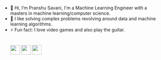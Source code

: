 - 👋 Hi, I’m Pranshu Savani, I'm a Machine Learning Engineer with a masters in machine learning/computer science.
- 👀 I like solving complex problems revolving around data and machine learning algorithms.
- ⚡ Fun fact: I love video games and also play the guitar.
<br/><br/><br/>
<a href="https://www.linkedin.com/in/psav/"> <img src="https://github.com/ipsavani/social-icons/blob/master/PNG/Black/LinkedIN_black.png" width="30"/></a>
<a href="https://www.github.com/ipsavani/"> <img src="https://github.com/ipsavani/social-icons/blob/master/PNG/Black/Github_black.png" width="30"/></a>
[<img src="https://github.com/ipsavani/social-icons/blob/master/PNG/Black/Gmail_black.png" width="30"/>](mailto:psavani@stevens.edu)
